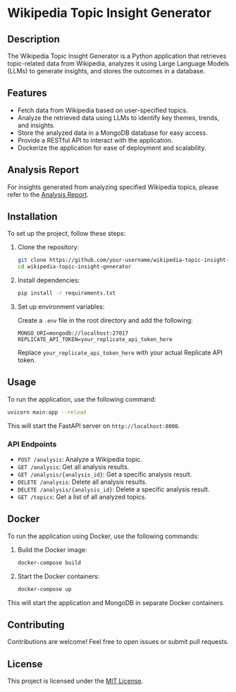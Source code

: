 # Wikipedia Topic Insight Generator

## Description

The Wikipedia Topic Insight Generator is a Python application that retrieves topic-related data from Wikipedia, analyzes
it using Large Language Models (LLMs) to generate insights, and stores the outcomes in a database.

## Features

- Fetch data from Wikipedia based on user-specified topics.
- Analyze the retrieved data using LLMs to identify key themes, trends, and insights.
- Store the analyzed data in a MongoDB database for easy access.
- Provide a RESTful API to interact with the application.
- Dockerize the application for ease of deployment and scalability.

## Analysis Report

For insights generated from analyzing specified Wikipedia topics, please refer to
the [Analysis Report](analysis_report.md).

## Installation

To set up the project, follow these steps:

1. Clone the repository:

    ```bash
    git clone https://github.com/your-username/wikipedia-topic-insight-generator.git
    cd wikipedia-topic-insight-generator
    ```

2. Install dependencies:

    ```bash
    pip install -r requirements.txt
    ```

3. Set up environment variables:

   Create a `.env` file in the root directory and add the following:

    ```plaintext
    MONGO_URI=mongodb://localhost:27017
    REPLICATE_API_TOKEN=your_replicate_api_token_here
    ```

   Replace `your_replicate_api_token_here` with your actual Replicate API token.

## Usage

To run the application, use the following command:

```bash
uvicorn main:app --reload
```

This will start the FastAPI server on `http://localhost:8000`.

### API Endpoints

- `POST /analysis`: Analyze a Wikipedia topic.
- `GET /analysis`: Get all analysis results.
- `GET /analysis/{analysis_id}`: Get a specific analysis result.
- `DELETE /analysis`: Delete all analysis results.
- `DELETE /analysis/{analysis_id}`: Delete a specific analysis result.
- `GET /topics`: Get a list of all analyzed topics.

## Docker

To run the application using Docker, use the following commands:

1. Build the Docker image:

    ```bash
    docker-compose build
    ```

2. Start the Docker containers:

    ```bash
    docker-compose up
    ```

This will start the application and MongoDB in separate Docker containers.

## Contributing

Contributions are welcome! Feel free to open issues or submit pull requests.

## License

This project is licensed under the [MIT License](https://en.wikipedia.org/wiki/MIT_License).
